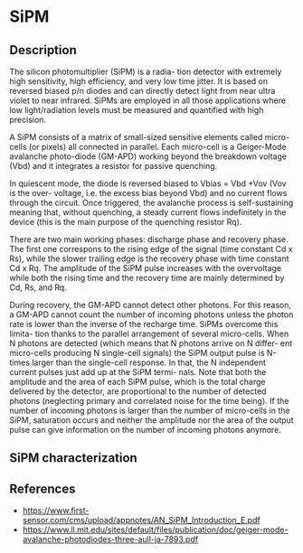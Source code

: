 # SiPM
## Description
The silicon photomultiplier (SiPM) is a radia- tion detector with extremely high sensitivity, high efficiency, and very low time jitter. It is based on reversed biased p/n diodes and can directly detect light from near ultra violet to near infrared. SiPMs are employed in all those applications where low light/radiation levels must be measured and quantified with high precision.

A SiPM consists of a matrix of small-sized sensitive elements called micro-cells (or pixels) all connected in parallel. Each micro-cell is a Geiger-Mode avalanche photo-diode (GM-APD) working beyond the breakdown voltage (Vbd) and it integrates a resistor for passive quenching.

In quiescent mode, the diode is reversed biased to Vbias = Vbd +Vov (Vov is the over- voltage, i.e. the excess bias beyond Vbd) and no current flows through the circuit. Once triggered, the avalanche process is self-sustaining meaning that, without quenching, a steady current flows indefinitely in the device (this is the main purpose of the quenching resistor Rq).

There are two main working phases: discharge phase and recovery phase. The first one correspons to the rising edge of the signal (time constant Cd x Rs), while the slower trailing edge is the recovery phase with time constant Cd x Rq. The amplitude of the SiPM pulse increases with the overvoltage while both the rising time and the recovery time are mainly determined by Cd, Rs, and Rq.

During recovery, the GM-APD cannot detect other photons. For this reason, a GM-APD cannot count the number of incoming photons unless the photon rate is lower than the inverse of the recharge time. SiPMs overcome this limita- tion thanks to the parallel arrangement of several micro-cells. When N photons are detected (which means that N photons arrive on N differ- ent micro-cells producing N single-cell signals) the SiPM output pulse is N-times larger than the single-cell response. In that, the N independent current pulses just add up at the SiPM termi- nals. Note that both the amplitude and the area of each SiPM pulse, which is the total charge delivered by the detector, are proportional to the number of detected photons (neglecting primary and correlated noise for the time being). If the number of incoming photons is larger than the number of micro-cells in the SiPM, saturation occurs and neither the amplitude nor the area of the output pulse can give information on the number of incoming photons anymore.

##  SiPM characterization

## References
* https://www.first-sensor.com/cms/upload/appnotes/AN_SiPM_Introduction_E.pdf
* https://www.ll.mit.edu/sites/default/files/publication/doc/geiger-mode-avalanche-photodiodes-three-aull-ja-7893.pdf
